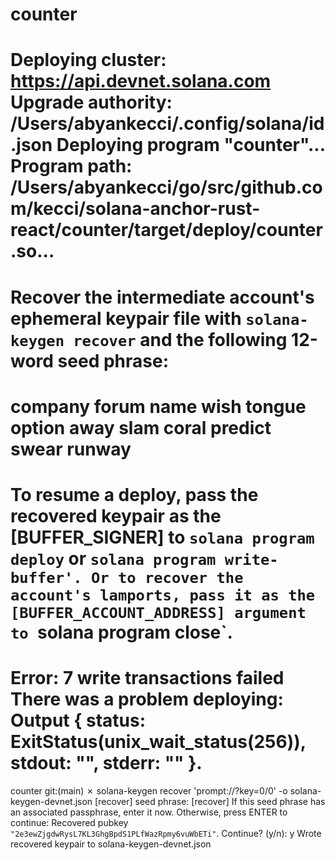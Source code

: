 # counter

Deploying cluster: https://api.devnet.solana.com
Upgrade authority: /Users/abyankecci/.config/solana/id.json
Deploying program "counter"...
Program path: /Users/abyankecci/go/src/github.com/kecci/solana-anchor-rust-react/counter/target/deploy/counter.so...
==========================================================================
Recover the intermediate account's ephemeral keypair file with
`solana-keygen recover` and the following 12-word seed phrase:
==========================================================================
company forum name wish tongue option away slam coral predict swear runway
==========================================================================
To resume a deploy, pass the recovered keypair as the
[BUFFER_SIGNER] to `solana program deploy` or `solana program write-buffer'.
Or to recover the account's lamports, pass it as the
[BUFFER_ACCOUNT_ADDRESS] argument to `solana program close`.
==========================================================================
Error: 7 write transactions failed
There was a problem deploying: Output { status: ExitStatus(unix_wait_status(256)), stdout: "", stderr: "" }.
==========================================================================
 counter git:(main) ✗ solana-keygen recover 'prompt://?key=0/0' -o solana-keygen-devnet.json
[recover] seed phrase: 
[recover] If this seed phrase has an associated passphrase, enter it now. Otherwise, press ENTER to continue: 
Recovered pubkey `"2e3ewZjgdwRysL7KL3GhgBpdS1PLfWazRpmy6vuWbETi"`. Continue? (y/n): 
y
Wrote recovered keypair to solana-keygen-devnet.json